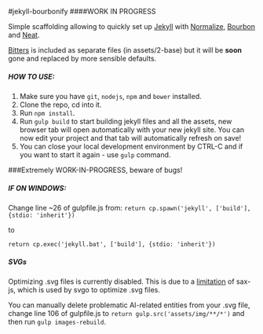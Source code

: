 #jekyll-bourbonify
####WORK IN PROGRESS

Simple scaffolding allowing to quickly set up [Jekyll](http://jekyllrb.com) with [Normalize](http://necolas.github.io/normalize.css/), [Bourbon](http://bourbon.io) and [Neat](http://neat.bourbon.io).

[Bitters](http://bitters.bourbon.io) is included as separate files (in assets/2-base) but it will be **soon** gone and replaced by more sensible defaults. 

##### HOW TO USE:
1. Make sure you have ``git``, ``nodejs``, ``npm`` and ``bower`` installed.
2. Clone the repo, cd into it.
3. Run ``npm install``.
4. Run ``gulp build`` to start building jekyll files and all the assets, new browser tab will open automatically with your new jekyll site. You can now edit your project and that tab will automatically refresh on save!
5. You can close your local development environment by CTRL-C and if you want to start it again - use ``gulp`` command.

###Extremely WORK-IN-PROGRESS, beware of bugs!

##### IF ON WINDOWS:
Change line ~26 of gulpfile.js from:
``return cp.spawn('jekyll', ['build'], {stdio: 'inherit'})``

to

``return cp.exec('jekyll.bat', ['build'], {stdio: 'inherit'})``

##### SVGs
Optimizing .svg files is currently disabled. This is due to a [limitation](https://github.com/svg/svgo/issues/225) of sax-js, which is used by svgo to optimize .svg files.

You can manually delete problematic AI-related entities from your .svg file, change line 106 of gulpfile.js to ``return gulp.src('assets/img/**/*')`` and then run ``gulp images-rebuild``.
